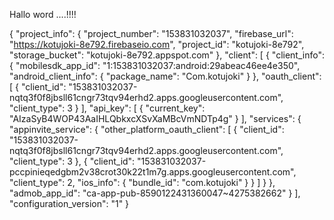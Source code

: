 Hallo word ....!!!!

{
  "project_info": {
    "project_number": "153831032037",
    "firebase_url": "https://kotujoki-8e792.firebaseio.com",
    "project_id": "kotujoki-8e792",
    "storage_bucket": "kotujoki-8e792.appspot.com"
  },
  "client": [
    {
      "client_info": {
        "mobilesdk_app_id": "1:153831032037:android:29abeac46ee4e350",
        "android_client_info": {
          "package_name": "Com.kotujoki"
        }
      },
      "oauth_client": [
        {
          "client_id": "153831032037-nqtq3f0f8jbsll61cngr73tqv94erhd2.apps.googleusercontent.com",
          "client_type": 3
        }
      ],
      "api_key": [
        {
          "current_key": "AIzaSyB4WOP43AaIHLQbkxcXSvXaMBcVmNDTp4g"
        }
      ],
      "services": {
        "appinvite_service": {
          "other_platform_oauth_client": [
            {
              "client_id": "153831032037-nqtq3f0f8jbsll61cngr73tqv94erhd2.apps.googleusercontent.com",
              "client_type": 3
            },
            {
              "client_id": "153831032037-pccpinieqedgbm2v38crot30k22t1m7g.apps.googleusercontent.com",
              "client_type": 2,
              "ios_info": {
                "bundle_id": "com.kotujoki"
              }
            }
          ]
        }
      },
      "admob_app_id": "ca-app-pub-8590122431360047~4275382662"
    }
  ],
  "configuration_version": "1"
}
